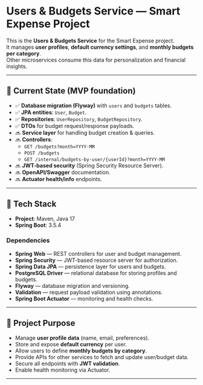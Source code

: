 # Users & Budgets Service — Smart Expense Project

This is the **Users & Budgets Service** for the Smart Expense project.  
It manages **user profiles**, **default currency settings**, and **monthly budgets per category**.  
Other microservices consume this data for personalization and financial insights.

---
## 📂 Current State (MVP foundation)

- ✅ **Database migration (Flyway)** with `users` and `budgets` tables.
- ✅ **JPA entities**: `User`, `Budget`.
- ✅ **Repositories**: `UserRepository`, `BudgetRepository`.
- ✅ **DTOs** for budget request/response payloads.
- 🔜 **Service layer** for handling budget creation & queries.
- 🔜 **Controllers**:
    - `GET /budgets?month=YYYY-MM`
    - `POST /budgets`
    - `GET /internal/budgets-by-user/{userId}?month=YYYY-MM`
- 🔜 **JWT-based security** (Spring Security Resource Server).
- 🔜 **OpenAPI/Swagger** documentation.
- 🔜 **Actuator health/info** endpoints.


---

## 🚀 Tech Stack

- **Project**: Maven, Java 17
- **Spring Boot**: 3.5.4

### Dependencies
- **Spring Web** — REST controllers for user and budget management.
- **Spring Security** — JWT-based resource server for authorization.
- **Spring Data JPA** — persistence layer for users and budgets.
- **PostgreSQL Driver** — relational database for storing profiles and budgets.
- **Flyway** — database migration and versioning.
- **Validation** — request payload validation using annotations.
- **Spring Boot Actuator** — monitoring and health checks.


---

## 📂 Project Purpose
- Manage **user profile data** (name, email, preferences).
- Store and expose **default currency** per user.
- Allow users to define **monthly budgets by category**.
- Provide APIs for other services to fetch and update user/budget data.
- Secure all endpoints with **JWT validation**.
- Enable health monitoring via Actuator.

---
